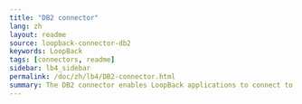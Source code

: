 ```yaml
---
title: "DB2 connector"
lang: zh
layout: readme
source: loopback-connector-db2
keywords: LoopBack
tags: [connectors, readme]
sidebar: lb4_sidebar
permalink: /doc/zh/lb4/DB2-connector.html
summary: The DB2 connector enables LoopBack applications to connect to DB2 data sources. 
---
```


